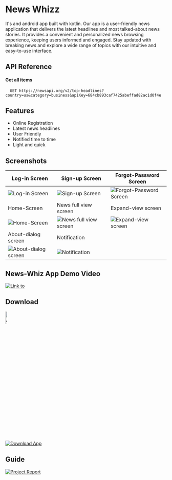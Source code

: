 
# News Whizz

It's and android app built with kotlin. Our app is a user-friendly news application that delivers the latest headlines and most talked-about news stories. It provides a convenient and personalized news browsing experience, keeping users informed and engaged. Stay updated with breaking news and explore a wide range of topics with our intuitive and easy-to-use interface.


## API Reference

#### Get all items

```http
  GET https://newsapi.org/v2/top-headlines?country=us&category=business&apiKey=684cb893caf7425abeffad82ac1d0f4e
```



## Features

- Online Registration
- Latest news headlines
- User Friendly
- Notified time to time 
- Light and quick


## Screenshots
| Log-in Screen | Sign-up Screen | Forgot-Password Screen |
| --- | --- | --- |
| ![Log-in Screen](https://github.com/bharath9812/News-Whiz/assets/113575759/91bffc27-7fbc-49d4-ae8f-5809f819afa5) | ![Sign-up Screen](https://github.com/bharath9812/News-Whiz/assets/113575759/3089db60-dd3c-463b-a8e7-a66f6c2764a3) | ![Forgot-Password Screen](https://github.com/bharath9812/News-Whiz/assets/113575759/5a67245f-261b-4f9c-bd1f-b3441919c17d) |
| Home-Screen | News full view screen | Expand-view screen |
| ![Home-Screen](https://github.com/bharath9812/News-Whiz/assets/113575759/e1099eab-042b-4c42-9710-f18812355b81) | ![News full view screen](https://github.com/bharath9812/News-Whiz/assets/113575759/04b0e1db-17e5-4594-a38b-4cc9026b2d5b) | ![Expand-view screen](https://github.com/bharath9812/News-Whiz/assets/113575759/ea405233-488b-478f-89ea-84379c8e8696) |
| About-dialog screen | Notification | |
| ![About-dialog screen](https://github.com/bharath9812/News-Whiz/assets/113575759/2b445b50-eee4-4237-8994-5cb58926c8c5) | ![Notification](https://github.com/bharath9812/News-Whiz/assets/113575759/34ea3759-6434-4c9a-abf4-b8713221e4ab) | |


## News-Whiz App Demo Video
[![Link to](https://img.shields.io/badge/Demo%20Video-%20Here-blue.svg)](https://drive.google.com/file/d/1hmFPi4-dftlii0Ak4CC8OuBDg6pxaCw3/view?usp=drive_link)


## Download
<a href="https://drive.google.com/file/d/1U4-5RmE0adpKsE2Zzr_8J9qtUjbSV8Gq/view">
  <img src="app/src/main/res/drawable-v24/finale_applogo.png" alt="App Logo" style="width: 10%;">
</a>

[![Download App](https://img.shields.io/badge/Download%20App-%20Here-blue)](https://drive.google.com/file/d/1U4-5RmE0adpKsE2Zzr_8J9qtUjbSV8Gq/view)


## Guide
[![Project Report](https://img.shields.io/badge/Project%20Report-View%20Here-blue.svg)](https://docs.google.com/document/d/1EIi8dZ0EwxzcsCEcrDeg8fdUTvdXoeYgUMJVEVuFaPM/edit)

